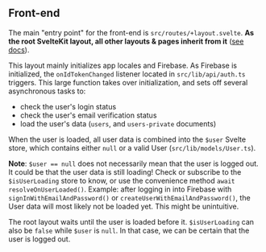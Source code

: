 ## Front-end

The main "entry point" for the front-end is `src/routes/+layout.svelte`. **As the root SvelteKit layout, all other layouts & pages inherit from it** ([see docs](https://kit.svelte.dev/docs/routing#layout-layout-svelte)).

This layout mainly initializes app locales and Firebase. As Firebase is initialized, the `onIdTokenChanged` listener located in `src/lib/api/auth.ts` triggers. This large function takes over initialization, and sets off several asynchronous tasks to:

- check the user's login status
- check the user's email verification status
- load the user's data (`users`, and `users-private` documents)

When the user is loaded, all user data is combined into the `$user` Svelte store, which contains either `null` or a valid User (`src/lib/models/User.ts`).

**Note**: `$user == null` does not necessarily mean that the user is logged out. It could be that the user data is still loading! Check or subscribe to the `$isUserLoading` store to know, or use the convenience method `await resolveOnUserLoaded()`. Example: after logging in into Firebase with `signInWithEmailAndPassword()` or `createUserWithEmailAndPassword()`, the User data will most likely not be loaded yet. This might be unintuitive.

The root layout waits until the user is loaded before it. `$isUserLoading` can also be `false` while `$user` is `null`. In that case, we can be certain that the user is logged out.
